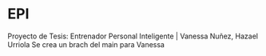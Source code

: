 # EPI
Proyecto de Tesis: Entrenador Personal Inteligente | Vanessa Nuñez, Hazael Urriola
Se crea un brach del main para Vanessa
